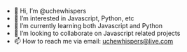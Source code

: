 - 👋 Hi, I’m @uchewhispers
- 👀 I’m interested in Javascript, Python, etc
- 🌱 I’m currently learning both Javascript and Python
- 💞️ I’m looking to collaborate on Javascript related projects
- 📫 How to reach me via email: uchewhispers@live.com
